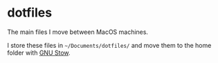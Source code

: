 # dotfiles

The main files I move between MacOS machines. 

I store these files in `~/Documents/dotfiles/` and move them to the home folder with [GNU Stow](https://www.gnu.org/software/stow). 
